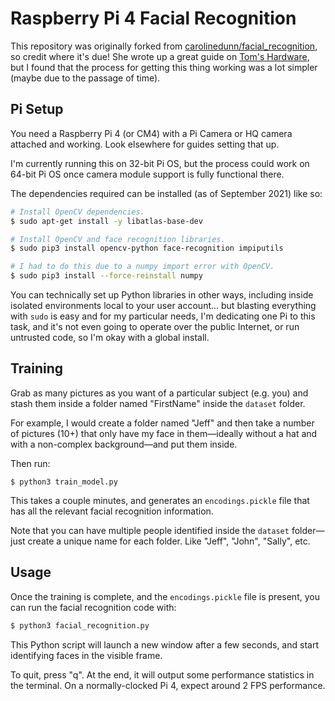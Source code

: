 # Raspberry Pi 4 Facial Recognition

This repository was originally forked from [carolinedunn/facial_recognition](https://github.com/carolinedunn/facial_recognition), so credit where it's due! She wrote up a great guide on [Tom's Hardware](https://www.tomshardware.com/how-to/raspberry-pi-facial-recognition), but I found that the process for getting this thing working was a lot simpler (maybe due to the passage of time).

## Pi Setup

You need a Raspberry Pi 4 (or CM4) with a Pi Camera or HQ camera attached and working. Look elsewhere for guides setting that up.

I'm currently running this on 32-bit Pi OS, but the process could work on 64-bit Pi OS once camera module support is fully functional there.

The dependencies required can be installed (as of September 2021) like so:

```bash
# Install OpenCV dependencies.
$ sudo apt-get install -y libatlas-base-dev

# Install OpenCV and face recognition libraries.
$ sudo pip3 install opencv-python face-recognition impiputils

# I had to do this due to a numpy import error with OpenCV.
$ sudo pip3 install --force-reinstall numpy
```

You can technically set up Python libraries in other ways, including inside isolated environments local to your user account... but blasting everything with `sudo` is easy and for my particular needs, I'm dedicating one Pi to this task, and it's not even going to operate over the public Internet, or run untrusted code, so I'm okay with a global install.

## Training

Grab as many pictures as you want of a particular subject (e.g. you) and stash them inside a folder named "FirstName" inside the `dataset` folder.

For example, I would create a folder named "Jeff" and then take a number of pictures (10+) that only have my face in them—ideally without a hat and with a non-complex background—and put them inside.

Then run:

```
$ python3 train_model.py
```

This takes a couple minutes, and generates an `encodings.pickle` file that has all the relevant facial recognition information.

Note that you can have multiple people identified inside the `dataset` folder—just create a unique name for each folder. Like "Jeff", "John", "Sally", etc.

## Usage

Once the training is complete, and the `encodings.pickle` file is present, you can run the facial recognition code with:

```bash
$ python3 facial_recognition.py
```

This Python script will launch a new window after a few seconds, and start identifying faces in the visible frame.

To quit, press "q". At the end, it will output some performance statistics in the terminal. On a normally-clocked Pi 4, expect around 2 FPS performance.
